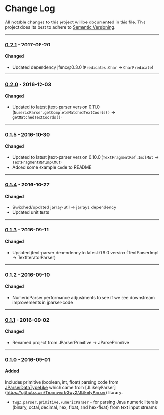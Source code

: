 # Change Log
All notable changes to this project will be documented in this file.
This project does its best to adhere to [Semantic Versioning](http://semver.org/).


--------
### [0.2.1](N/A) - 2017-08-20
#### Changed
* Updated dependency jfunc@0.3.0 (`Predicates.Char` -> `CharPredicate`)


--------
### [0.2.0](https://github.com/TeamworkGuy2/JParsePrimitive/commit/0c3101d2823a6cfc8b18fe2567a9fe20805a635a) - 2016-12-03
#### Changed
* Updated to latest jtext-parser version 0.11.0 (`NumericParser.getCompleteMatchedTextCoords()` -> `getMatchedTextCoords()`)


--------
### [0.1.5](https://github.com/TeamworkGuy2/JParsePrimitive/commit/55b8ae6e92de7c1748d686cc70481ff49ac96094) - 2016-10-30
#### Changed
* Updated to latest jtext-parser version 0.10.0 (`TextFragmentRef.ImplMut` -> `TextFragmentRefImplMut`)
* Added some example code to README


--------
### [0.1.4](https://github.com/TeamworkGuy2/JParsePrimitive/commit/d8137c07484afb4bc63b7713ba18a8c4334a7360) - 2016-10-27
#### Changed
* Switched/updated jarray-util -> jarrays dependency
* Updated unit tests


--------
### [0.1.3](https://github.com/TeamworkGuy2/JParsePrimitive/commit/2b72e70ba474b922d6812f373eada5afa5b1a6ae) - 2016-09-11
#### Changed
* Updated jtext-parser dependency to latest 0.9.0 version (TextParserImpl -> TextIteratorParser)


--------
### [0.1.2](https://github.com/TeamworkGuy2/JParsePrimitive/commit/f4fafc577b7c9f3d117bb50ae1ea90f06d55c543) - 2016-09-10
#### Changed
* NumericParser performance adjustments to see if we see downstream improvements in jparser-code


--------
### [0.1.1](https://github.com/TeamworkGuy2/JParsePrimitive/commit/4efa8373c385dc9eee922f1bf3a0007e3caeb146) - 2016-09-02
#### Changed
* Renamed project from JParserPrimitive -> JParsePrimitive


--------
### [0.1.0](https://github.com/TeamworkGuy2/JParsePrimitive/commit/c551ac5c5ecef328f228ac945b53b831fd55b47f) - 2016-09-01
#### Added
Includes primitive (boolean, int, float) parsing code from [JParserDataTypeLike](https://github.com/TeamworkGuy2/JParserDataTypeLike) which came from [JLikelyParser] (https://github.com/TeamworkGuy2/JLikelyParser) library:
* `twg2.parser.primitive.NumericParser` - for parsing Java numeric literals (binary, octal, decimal, hex, float, and hex-float) from text input streams
